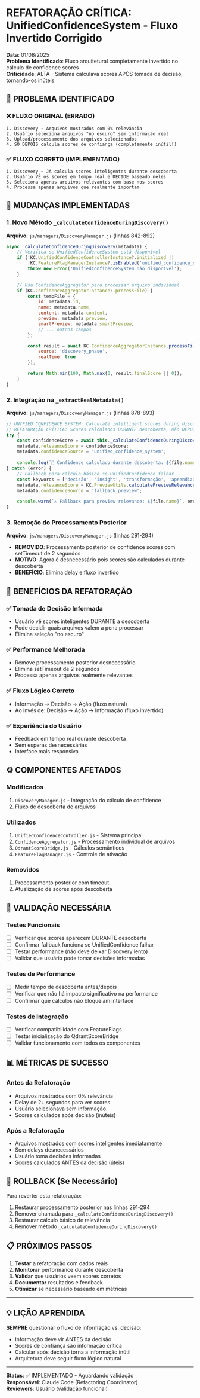 # REFATORAÇÃO CRÍTICA: UnifiedConfidenceSystem - Fluxo Invertido Corrigido

**Data**: 01/08/2025  
**Problema Identificado**: Fluxo arquitetural completamente invertido no cálculo de confidence scores  
**Criticidade**: ALTA - Sistema calculava scores APÓS tomada de decisão, tornando-os inúteis  

## 🚨 PROBLEMA IDENTIFICADO

### ❌ FLUXO ORIGINAL (ERRADO)
```
1. Discovery → Arquivos mostrados com 0% relevância
2. Usuário seleciona arquivos "no escuro" sem informação real
3. Upload/processamento dos arquivos selecionados  
4. SÓ DEPOIS calcula scores de confiança (completamente inútil!)
```

### ✅ FLUXO CORRETO (IMPLEMENTADO)
```
1. Discovery → JÁ calcula scores inteligentes durante descoberta
2. Usuário VÊ os scores em tempo real e DECIDE baseado neles
3. Seleciona apenas arquivos relevantes com base nos scores
4. Processa apenas arquivos que realmente importam
```

## 🔧 MUDANÇAS IMPLEMENTADAS

### 1. **Novo Método `_calculateConfidenceDuringDiscovery()`**
**Arquivo**: `js/managers/DiscoveryManager.js` (linhas 842-892)

```javascript
async _calculateConfidenceDuringDiscovery(metadata) {
    // Verifica se UnifiedConfidenceSystem está disponível
    if (!KC.UnifiedConfidenceControllerInstance?.initialized || 
        !KC.FeatureFlagManagerInstance?.isEnabled('unified_confidence_system')) {
        throw new Error('UnifiedConfidenceSystem não disponível');
    }

    // Usa ConfidenceAggregator para processar arquivo individual
    if (KC.ConfidenceAggregatorInstance?.processFile) {
        const tempFile = {
            id: metadata.id,
            name: metadata.name,
            content: metadata.content,
            preview: metadata.preview,
            smartPreview: metadata.smartPreview,
            // ... outros campos
        };

        const result = await KC.ConfidenceAggregatorInstance.processFile(tempFile, {
            source: 'discovery_phase',
            realTime: true
        });

        return Math.min(100, Math.max(0, result.finalScore || 0));
    }
}
```

### 2. **Integração na `_extractRealMetadata()`**
**Arquivo**: `js/managers/DiscoveryManager.js` (linhas 878-893)

```javascript
// UNIFIED CONFIDENCE SYSTEM: Calculate intelligent scores during discovery
// REFATORAÇÃO CRÍTICA: Scores calculados DURANTE descoberta, não DEPOIS
try {
    const confidenceScore = await this._calculateConfidenceDuringDiscovery(metadata);
    metadata.relevanceScore = confidenceScore;
    metadata.confidenceSource = 'unified_confidence_system';
    
    console.log(`🎯 Confidence calculado durante descoberta: ${file.name} = ${Math.round(confidenceScore)}%`);
} catch (error) {
    // Fallback para cálculo básico se UnifiedConfidence falhar
    const keywords = ['decisão', 'insight', 'transformação', 'aprendizado', 'breakthrough'];
    metadata.relevanceScore = KC.PreviewUtils.calculatePreviewRelevance(smartPreview, keywords);
    metadata.confidenceSource = 'fallback_preview';
    
    console.warn(`⚠️ Fallback para preview relevance: ${file.name}`, error.message);
}
```

### 3. **Remoção do Processamento Posterior**
**Arquivo**: `js/managers/DiscoveryManager.js` (linhas 291-294)

- **REMOVIDO**: Processamento posterior de confidence scores com setTimeout de 2 segundos
- **MOTIVO**: Agora é desnecessário pois scores são calculados durante descoberta
- **BENEFÍCIO**: Elimina delay e fluxo invertido

## 🎯 BENEFÍCIOS DA REFATORAÇÃO

### ✅ **Tomada de Decisão Informada**
- Usuário vê scores inteligentes DURANTE a descoberta
- Pode decidir quais arquivos valem a pena processar
- Elimina seleção "no escuro"

### ✅ **Performance Melhorada**
- Remove processamento posterior desnecessário
- Elimina setTimeout de 2 segundos
- Processa apenas arquivos realmente relevantes

### ✅ **Fluxo Lógico Correto**
- Informação → Decisão → Ação (fluxo natural)
- Ao invés de: Decisão → Ação → Informação (fluxo invertido)

### ✅ **Experiência do Usuário**
- Feedback em tempo real durante descoberta
- Sem esperas desnecessárias
- Interface mais responsiva

## ⚙️ COMPONENTES AFETADOS

### **Modificados**
1. `DiscoveryManager.js` - Integração do cálculo de confidence
2. Fluxo de descoberta de arquivos

### **Utilizados** 
1. `UnifiedConfidenceController.js` - Sistema principal
2. `ConfidenceAggregator.js` - Processamento individual de arquivos
3. `QdrantScoreBridge.js` - Cálculos semânticos
4. `FeatureFlagManager.js` - Controle de ativação

### **Removidos**
1. Processamento posterior com timeout
2. Atualização de scores após descoberta

## 🧪 VALIDAÇÃO NECESSÁRIA

### **Testes Funcionais**
- [ ] Verificar que scores aparecem DURANTE descoberta
- [ ] Confirmar fallback funciona se UnifiedConfidence falhar
- [ ] Testar performance (não deve deixar Discovery lento)
- [ ] Validar que usuário pode tomar decisões informadas

### **Testes de Performance**
- [ ] Medir tempo de descoberta antes/depois
- [ ] Verificar que não há impacto significativo na performance
- [ ] Confirmar que cálculos não bloqueiam interface

### **Testes de Integração**
- [ ] Verificar compatibilidade com FeatureFlags
- [ ] Testar inicialização do QdrantScoreBridge
- [ ] Validar funcionamento com todos os componentes

## 📊 MÉTRICAS DE SUCESSO

### **Antes da Refatoração**
- Arquivos mostrados com 0% relevância
- Delay de 2+ segundos para ver scores
- Usuário selecionava sem informação
- Scores calculados após decisão (inúteis)

### **Após a Refatoração**
- Arquivos mostrados com scores inteligentes imediatamente
- Sem delays desnecessários
- Usuário toma decisões informadas
- Scores calculados ANTES da decisão (úteis)

## 🔄 ROLLBACK (Se Necessário)

Para reverter esta refatoração:
1. Restaurar processamento posterior nas linhas 291-294
2. Remover chamada para `_calculateConfidenceDuringDiscovery()`
3. Restaurar cálculo básico de relevância
4. Remover método `_calculateConfidenceDuringDiscovery()`

## 📋 PRÓXIMOS PASSOS

1. **Testar** a refatoração com dados reais
2. **Monitorar** performance durante descoberta
3. **Validar** que usuários veem scores corretos
4. **Documentar** resultados e feedback
5. **Otimizar** se necessário baseado em métricas

---

## 💡 LIÇÃO APRENDIDA

**SEMPRE** questionar o fluxo de informação vs. decisão:
- Informação deve vir ANTES da decisão
- Scores de confiança são informação crítica
- Calcular após decisão torna a informação inútil
- Arquitetura deve seguir fluxo lógico natural

---

**Status**: ✅ IMPLEMENTADO - Aguardando validação  
**Responsável**: Claude Code (Refactoring Coordinator)  
**Reviewers**: Usuário (validação funcional)